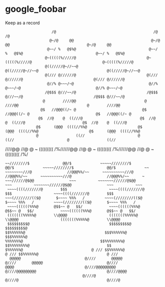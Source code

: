 # google_foobar
Keep as a record


                         /@                                            /@                                            /@
                        @~/@     @@                                   @~/@     @@                                   @~/@     @@
                       @~~/ %   @$%@                                 @~~/ %   @$%@                                 @~~/ %   @$%@
                      @~(((((%/////@                                @~(((((%/////@                                @~(((((%/////@
                      @((/////@~//~~@                               @((/////@~//~~@                               @((/////@~//~~@
                      @(/// @//////@                                @(/// @//////@                                @(/// @//////@
                       @//% @~~~/~@                                  @//% @~~~/~@                                  @//% @~~~/~@
                      /@$$$ @///~~/@                                /@$$$ @///~~/@                                /@$$$ @///~~/@
                     @        ////@@                               @        ////@@                               @        ////@@
                    @$   //@@@((/~ @                              @$   //@@@((/~ @                              @$   //@@@((/~ @
                   @$  //@    @  ((///@                          @$  //@    @  ((///@                          @$  //@    @  ((///@
                  @$      (@@@  ((((//%%@                       @$      (@@@  ((((//%%@                       @$      (@@@  ((((//%%@
                  @                 ((//                        @                 ((//                        @                 ((//
////@@     //@      @ ~        (((((((((  /%//////@@     //@      @ ~        (((((((((  /%//////@@     //@      @ ~        (((((((((  /%/
~~~~~~/   /@$         @~                 %  ~~~~~~~~/   /@$         @~                 %  ~~~~~~~~/   /@$         @~                 %  ~
~~////////$               @@/$             ~~~~~////////$               @@/$             ~~~~~////////$               @@/$             ~~
~~~~~~~~///@                //@@@%%/~~      ~~~~~~~~~~///@                //@@@%%/~~      ~~~~~~~~~~///@                //@@@%%/~~      ~
~~~//////@$@@                ~~~          ~~~~~~~//////@$@@                ~~~          ~~~~~~~//////@$@@                ~~~          ~~~
 ~~~~((((///////@        $$$                   ~~~~((((///////@        $$$                   ~~~~((((///////@        $$$
~~~(////////(($@       $~~~~ %%%   /         ~~~~(////////(($@       $~~~~ %%%   /         ~~~~(////////(($@       $~~~~ %%%   /
 ~~~~((((((%%%@       @$$~~ @   $$/            ~~~~((((((%%%@       @$$~~ @   $$/            ~~~~((((((%%%@       @$$~~ @   $$/
 (((((((%%%%%@        \\@@@@                   (((((((%%%%%@        \\@@@@                   (((((((%%%%%@        \\@@@@
 $$$$$$$$$@                                    $$$$$$$$$@                                    $$$$$$$$$@
$$%%%%%%@                                    $$$%%%%%%@                                    $$$%%%%%%@
%%%%%%%@                                   $$%%%%%%%%@                                   $$%%%%%%%%@                                   $$
$%%%%%%@                               @ /// $$%%%%%%@                               @ /// $$%%%%%%@                               @ ///
  @@@@@                             @////       @@@@@                             @////       @@@@@                             @////
@@@@                                @////@@@@@@@@@                                @////@@@@@@@@@                                @////@@@@
                                   @////@                                        @////@                                        @////@
